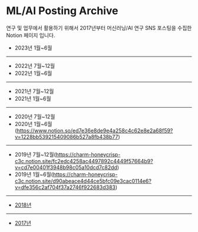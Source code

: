 # ML/AI Posting Archive
연구 및 업무에서 활용하기 위해서 2017년부터 머신러닝/AI 연구 SNS 포스팅을 수집한 Notion 페이지 입니다.

- 2023년 1월~6월
___
- 2022년 7월~12월
- 2022년 1월~6월
___
- 2021년 7월~12월
- 2021년 1월~6월
___
- 2020년 7월~12월
- 2020년 1월~6월(https://www.notion.so/ed7e36e8de9e4a258c4c62e8e2a68f59?v=1228bb539215409086b527a8fb438b77)
___
- 2019년 7월~12월(https://charm-honeycrisp-c3c.notion.site/fc2edc4258ac4497892c4449f57664b9?v=cd7e00401f3948b98c05a10dcd7c82dd)
- 2019년 1월~6월(https://charm-honeycrisp-c3c.notion.site/d90abeace4d44ce5bfc09e3cac0114e6?v=dfe356c2af704f37a2746f922683d383)
___
- [2018년](https://charm-honeycrisp-c3c.notion.site/e6750b52ea0b461697bbe97d04b81894?v=8aef8b38c5244c14b1974d0e6c157438)
___
- [2017년](https://charm-honeycrisp-c3c.notion.site/76540d6878b847e0b6a6f761c7ebf3dc?v=73a2d0caecc94314b9bf9f1a9c9ebdd6)
